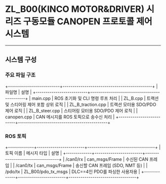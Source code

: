 # ZL_B00(KINCO MOTOR&DRIVER) 시리즈 구동모듈 CANOPEN 프로토콜 제어 시스템
---
## 시스템 구성
### 주요 파일 구조
+--------------------------+---------------------------------------------+
| 파일명                   | 설명                                        |
+--------------------------+---------------------------------------------+
| main.cpp                 | ROS 초기화 및 CLI 명령 루프 처리            |
| ZL_B.cpp                 | 트랙션 및 스티어링 제어 포함 상위 로직      |
| ZL_B_traction.cpp        | 트랙션 모터용 SDO/PDO 제어 로직             |
| ZL_B_steer.cpp           | 스티어링 모터용 SDO/PDO 제어 로직           |
| canopen.cpp              | CAN 메시지를 ROS 토픽으로 송수신 처리       |
+--------------------------+---------------------------------------------+
### ROS 토픽
+-------------+------------------------+----------------------------------+
| 토픽 이름   | 메시지 타입           | 설명                             |
+-------------+------------------------+----------------------------------+
| /can0/rx    | can_msgs/Frame         | 수신된 CAN 프레임                |
| /can0/tx    | can_msgs/Frame         | 송신할 CAN 프레임 (SDO, NMT 등) |
| /pdo/tx     | ZL_B00/pdo_tx_msgs     | DLC==4인 PDO를 파싱한 사용자용  |
+-------------+------------------------+----------------------------------+

